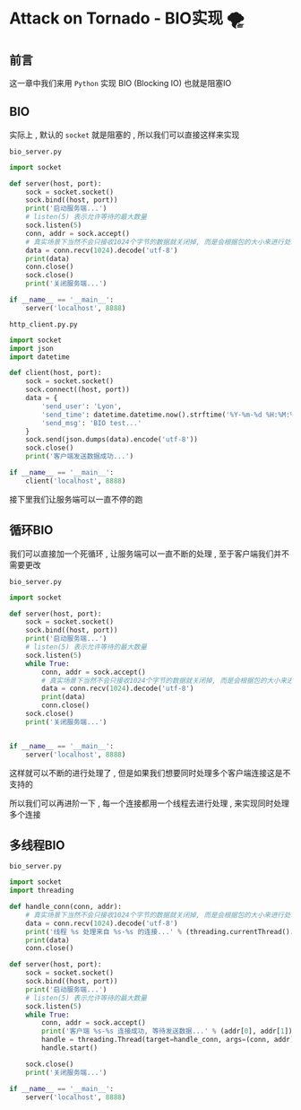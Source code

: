 # Attack on Tornado - BIO实现 🌪






<extoc></extoc>

## 前言

这一章中我们来用 `Python` 实现 BIO (Blocking IO) 也就是阻塞IO

## BIO

实际上 , 默认的 `socket` 就是阻塞的 , 所以我们可以直接这样来实现

`bio_server.py` 

```python
import socket

def server(host, port):
    sock = socket.socket()
    sock.bind((host, port))
    print('启动服务端...')
    # listen(5) 表示允许等待的最大数量
    sock.listen(5)
    conn, addr = sock.accept()
    # 真实场景下当然不会只接收1024个字节的数据就关闭掉, 而是会根据包的大小来进行处理
    data = conn.recv(1024).decode('utf-8')
    print(data)
    conn.close()
    sock.close()
    print('关闭服务端...')

if __name__ == '__main__':
    server('localhost', 8888)
```

`http_client.py.py`

```python
import socket
import json
import datetime

def client(host, port):
    sock = socket.socket()
    sock.connect((host, port))
    data = {
        'send_user': 'Lyon',
        'send_time': datetime.datetime.now().strftime('%Y-%m-%d %H:%M:%S'),
        'send_msg': 'BIO test...'
    }
    sock.send(json.dumps(data).encode('utf-8'))
    sock.close()
    print('客户端发送数据成功...')

if __name__ == '__main__':
    client('localhost', 8888)
```

接下里我们让服务端可以一直不停的跑

##  循环BIO

我们可以直接加一个死循环 , 让服务端可以一直不断的处理 , 至于客户端我们并不需要更改

`bio_server.py`

```python
import socket

def server(host, port):
    sock = socket.socket()
    sock.bind((host, port))
    print('启动服务端...')
    # listen(5) 表示允许等待的最大数量
    sock.listen(5)
    while True:
        conn, addr = sock.accept()
        # 真实场景下当然不会只接收1024个字节的数据就关闭掉, 而是会根据包的大小来进行处理
        data = conn.recv(1024).decode('utf-8')
        print(data)
        conn.close()
    sock.close()
    print('关闭服务端...')


if __name__ == '__main__':
    server('localhost', 8888)
```

这样就可以不断的进行处理了 , 但是如果我们想要同时处理多个客户端连接这是不支持的

所以我们可以再进阶一下 , 每一个连接都用一个线程去进行处理 , 来实现同时处理多个连接

## 多线程BIO

`bio_server.py` 

```python
import socket
import threading

def handle_conn(conn, addr):
    # 真实场景下当然不会只接收1024个字节的数据就关闭掉, 而是会根据包的大小来进行处理
    data = conn.recv(1024).decode('utf-8')
    print('线程 %s 处理来自 %s-%s 的连接...' % (threading.currentThread().getName(), addr[0], addr[1]))
    print(data)
    conn.close()

def server(host, port):
    sock = socket.socket()
    sock.bind((host, port))
    print('启动服务端...')
    # listen(5) 表示允许等待的最大数量
    sock.listen(5)
    while True:
        conn, addr = sock.accept()
        print('客户端 %s-%s 连接成功, 等待发送数据...' % (addr[0], addr[1]))
        handle = threading.Thread(target=handle_conn, args=(conn, addr))
        handle.start()

    sock.close()
    print('关闭服务端...')

if __name__ == '__main__':
    server('localhost', 8888)
```



